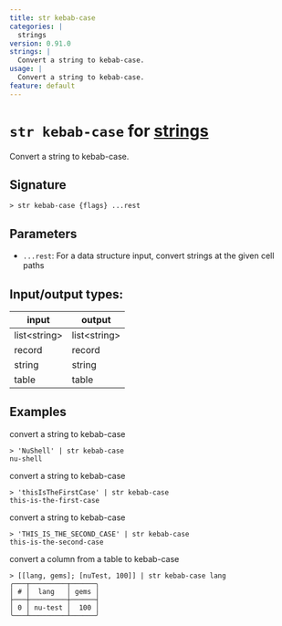 ```yaml
---
title: str kebab-case
categories: |
  strings
version: 0.91.0
strings: |
  Convert a string to kebab-case.
usage: |
  Convert a string to kebab-case.
feature: default
---
```

<!-- This file is automatically generated. Please edit the command in https://github.com/nushell/nushell instead. -->

# `str kebab-case` for [strings](/commands/categories/strings.md)

<div class='command-title'>Convert a string to kebab-case.</div>

## Signature

```> str kebab-case {flags} ...rest```

## Parameters

 -  `...rest`: For a data structure input, convert strings at the given cell paths


## Input/output types:

| input        | output       |
| ------------ | ------------ |
| list\<string\> | list\<string\> |
| record       | record       |
| string       | string       |
| table        | table        |
## Examples

convert a string to kebab-case
```nu
> 'NuShell' | str kebab-case
nu-shell
```

convert a string to kebab-case
```nu
> 'thisIsTheFirstCase' | str kebab-case
this-is-the-first-case
```

convert a string to kebab-case
```nu
> 'THIS_IS_THE_SECOND_CASE' | str kebab-case
this-is-the-second-case
```

convert a column from a table to kebab-case
```nu
> [[lang, gems]; [nuTest, 100]] | str kebab-case lang
╭───┬─────────┬──────╮
│ # │  lang   │ gems │
├───┼─────────┼──────┤
│ 0 │ nu-test │  100 │
╰───┴─────────┴──────╯

```
